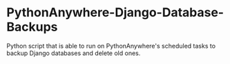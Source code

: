 # PythonAnywhere-Django-Database-Backups
Python script that is able to run on PythonAnywhere's scheduled tasks to backup Django databases and delete old ones.

